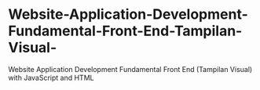 # Website-Application-Development-Fundamental-Front-End-Tampilan-Visual-
Website Application Development Fundamental Front End (Tampilan Visual) with JavaScript and HTML
